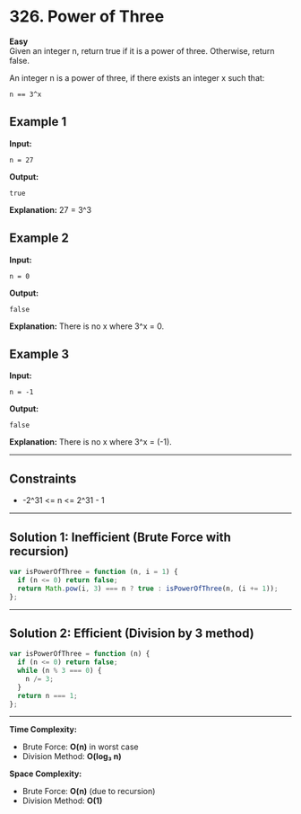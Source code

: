 # 326. Power of Three

**Easy**  
Given an integer n, return true if it is a power of three. Otherwise, return false.

An integer n is a power of three, if there exists an integer x such that:

```
n == 3^x
```

## Example 1

**Input:**

```
n = 27
```

**Output:**

```
true
```

**Explanation:** 27 = 3^3

## Example 2

**Input:**

```
n = 0
```

**Output:**

```
false
```

**Explanation:** There is no x where 3^x = 0.

## Example 3

**Input:**

```
n = -1
```

**Output:**

```
false
```

**Explanation:** There is no x where 3^x = (-1).

---

## Constraints

- -2^31 <= n <= 2^31 - 1

---

## **Solution 1: Inefficient (Brute Force with recursion)**

```javascript
var isPowerOfThree = function (n, i = 1) {
  if (n <= 0) return false;
  return Math.pow(i, 3) === n ? true : isPowerOfThree(n, (i += 1));
};
```

---

## **Solution 2: Efficient (Division by 3 method)**

```javascript
var isPowerOfThree = function (n) {
  if (n <= 0) return false;
  while (n % 3 === 0) {
    n /= 3;
  }
  return n === 1;
};
```

---

**Time Complexity:**

- Brute Force: **O(n)** in worst case
- Division Method: **O(log₃ n)**

**Space Complexity:**

- Brute Force: **O(n)** (due to recursion)
- Division Method: **O(1)**
